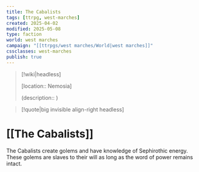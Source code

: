 ```yaml
---
title: The Cabalists
tags: [ttrpg, west-marches]
created: 2025-04-02
modified: 2025-05-08
type: faction
world: west marches
campaign: "[[ttrpgs/west marches/World|west marches]]"
cssclasses: west-marches
publish: true
---
```


> [!wiki|headless]
>
> [location:: Nemosia]
>
> (description:: )

> [!quote|big invisible align-right headless]

# [[The Cabalists]]

The Cabalists create golems and have knowledge of Sephirothic energy. These golems are slaves to their will as long as the word of power remains intact.
